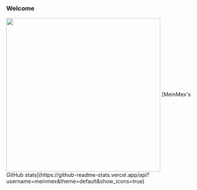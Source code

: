 ### Welcome

<img width=410 align="center" src="https://github-readme-stats.vercel.app/api/top-langs/?username=MeinMex&langs_count=8&theme=radical&hide=css&theme=transparent"/>
[MeinMex's GitHub stats](https://github-readme-stats.vercel.app/api?username=meinmex&theme=default&show_icons=true)
